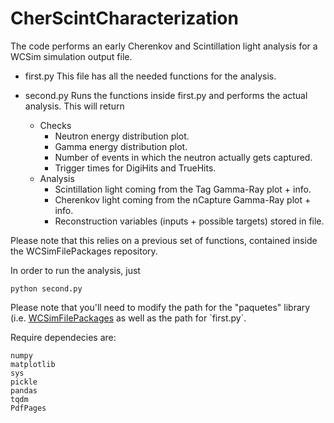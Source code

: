 # CherScintCharacterization

The code performs an early Cherenkov and Scintillation light analysis for a WCSim simulation output file.

- first.py
This file has all the needed functions for the analysis.

- second.py
Runs the functions inside first.py and performs the actual analysis. This will return
    - Checks
        - Neutron energy distribution plot.
        - Gamma energy distribution plot.
        - Number of events in which the neutron actually gets captured.
        - Trigger times for DigiHits and TrueHits.
    - Analysis
        - Scintillation light coming from the Tag Gamma-Ray plot + info.
        - Cherenkov light coming from the nCapture Gamma-Ray plot + info.
        - Reconstruction variables (inputs + possible targets) stored in file.

Please note that this relies on a previous set of functions, contained inside the WCSimFilePackages repository.

In order to run the analysis, just 
```
python second.py
```

Please note that you'll need to modify the path for the "paquetes" library (i.e. [WCSimFilePackages]([https://www.genome.gov/](https://github.com/DiegoCostas97/WCSimFilePackages))
as well as the path for `first.py`.

Require dependecies are:
```
numpy
matplotlib
sys
pickle
pandas
tqdm 
PdfPages
```
